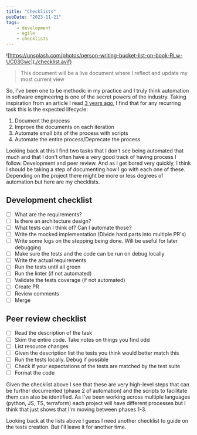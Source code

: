 ```yaml
---
title: "Checklists"
pubDate: "2023-11-21"
tags: 
    - development
    - agile
    - checklists
---
```


![https://unsplash.com/photos/person-writing-bucket-list-on-book-RLw-UC03Gwc](./checklist.avif)

> This document will be a live document where I reflect and update my most current view

So, I've been one to be methodic in my practice and I truly think automation in software engineering is one of the secret powers of the industry. Taking inspiration from an article I read [3 years ago](https://blog.acolyer.org/2020/01/08/ironies-of-automation/), I find that for any recurring task this is the expected lifecycle:

1. Document the process
2. Improve the documents on each iteration
3. Automate small bits of the process with scripts
4. Automate the entire process/Deprecate the process

Looking back at this I find two tasks that I don't see being automated that much and that I don't often have a very good track of having process I follow. Development and peer review. And as I get bored very quickly, I think I should be taking a step of documenting how I go with each one of these. Depending on the project there might be more or less degrees of automation but here are my checklists.

## Development checklist

- [ ] What are the requirements?
- [ ] Is there an architecture design?
- [ ] What tests can I think of? Can I automate those?
- [ ] Write the mocked implementation (Divide hard parts into multiple PR's)
- [ ] Write some logs on the stepping being done. Will be useful for later debugging
- [ ] Make sure the tests and the code can be run on debug locally
- [ ] Write the actual requirements
- [ ] Run the tests until all green
- [ ] Run the linter (if not automated)
- [ ] Validate the tests coverage (if not automated)
- [ ] Create PR
- [ ] Review comments
- [ ] Merge

## Peer review checklist

- [ ] Read the description of the task
- [ ] Skim the entire code. Take notes on things you find odd
- [ ] List resource changes
- [ ] Given the description list the tests you think would better match this
- [ ] Run the tests locally. Debug if possible
- [ ] Check if your expectations of the tests are matched by the test suite
- [ ] Format the code

Given the checklist above I see that these are very high-level steps that can be further documented (phase 2 of automation) and the scripts to facilitate them can also be identified. As I've been working across multiple languages (python, JS, TS, terraform) each project will have different processes but I think that just shows that I'm moving between phases 1-3.

Looking back at the lists above I guess I need another checklist to guide on the tests creation. But I'll leave it for another time.
